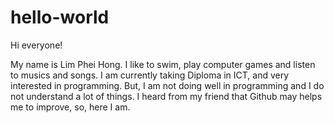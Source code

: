 # hello-world

Hi everyone!

My name is Lim Phei Hong. I like to swim, play computer games and listen to musics and songs.
I am currently taking Diploma in ICT, and very interested in programming. But, I am not doing well in programming and I do not understand a lot of things.
I heard from my friend that Github may helps me to improve, so, here I am.
